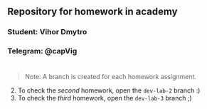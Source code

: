 ## Repository for homework in academy

### Student: Vihor Dmytro
### Telegram: @capVig  

#

> Note: A branch is created for each homework assignment.

2. To check the _second_ homework, open the `dev-lab-2` branch :)  
3. To check the _third_ homework, open the `dev-lab-3` branch ;)
